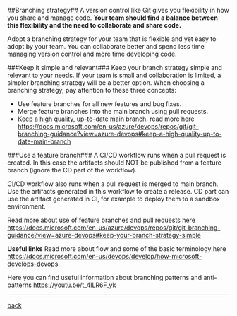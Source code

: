 ##Branching strategy##
A version control like Git gives you flexibility in how you share and manage code. **Your team should find a balance between this flexibility and the need to collaborate and share code.**

Adopt a branching strategy for your team that is flexible and yet easy to adopt by your team. You can collaborate better and spend less time managing version control and more time developing code.

###Keep it simple and relevant###
Keep your branch strategy simple and relevant to your needs. If your team is small and collaboration is limited, a simpler branching strategy will be a better option. When choosing a branching strategy, pay attention to these three concepts:

- Use feature branches for all new features and bug fixes. 
- Merge feature branches into the main branch using pull requests.
- Keep a high quality, up-to-date main branch. 
    read more here https://docs.microsoft.com/en-us/azure/devops/repos/git/git-branching-guidance?view=azure-devops#keep-a-high-quality-up-to-date-main-branch

###Use a feature branch###
A CI/CD workflow runs when a pull request is created. In this case the artifacts should NOT be published from a feature branch (ignore the CD part of the workflow).

CI/CD workflow also runs when a pull request is merged to main branch. Use the artifacts generated in this workflow to create a release. CD part can use the artifact generated in CI, for example to deploy them to a sandbox environment.

Read more about use of feature branches and pull requests here https://docs.microsoft.com/en-us/azure/devops/repos/git/git-branching-guidance?view=azure-devops#keep-your-branch-strategy-simple

**Useful links**
Read more about flow and some of the basic terminology here https://docs.microsoft.com/en-us/devops/develop/how-microsoft-develops-devops

Here you can find useful information about branching patterns and anti-patterns https://youtu.be/t_4lLR6F_yk


---
[back](/README.md)

